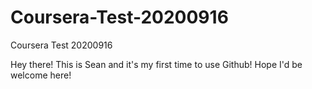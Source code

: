 # Coursera-Test-20200916
Coursera Test 20200916

Hey there!
 This is Sean and it's my first time to use Github! Hope I'd be welcome here!
